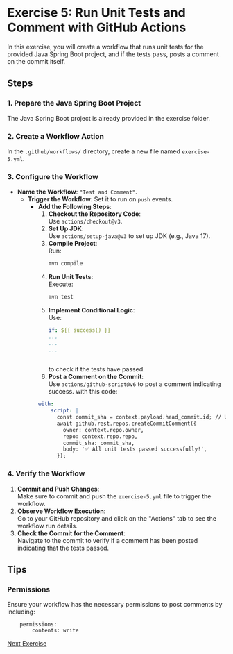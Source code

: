# Exercise 5: Run Unit Tests and Comment with GitHub Actions

In this exercise, you will create a workflow that runs unit tests for the provided Java Spring Boot project, and if the tests pass, posts a comment on the commit itself.

## Steps

### 1. Prepare the Java Spring Boot Project
The Java Spring Boot project is already provided in the exercise folder.

### 2. Create a Workflow Action
In the `.github/workflows/` directory, create a new file named `exercise-5.yml`.

### 3. Configure the Workflow
- **Name the Workflow**: `"Test and Comment"`.
  - **Trigger the Workflow**: Set it to run on `push` events.
    - **Add the Following Steps**:
        1. **Checkout the Repository Code**:  
           Use `actions/checkout@v3`.
        2. **Set Up JDK**:  
           Use `actions/setup-java@v3` to set up JDK (e.g., Java 17).
        3. **Compile Project**:  
           Run:
           ```bash
           mvn compile
           ```
        4. **Run Unit Tests**:  
           Execute:
           ```bash
           mvn test
           ```
        5. **Implement Conditional Logic**:  
           Use:
           ```yaml
           if: ${{ success() }}
           ...
           ...
           ...
       
           ```
           to check if the tests have passed.
        6. **Post a Comment on the Commit**:  
           Use `actions/github-script@v6` to post a comment indicating success.
           with this code:
        ```yaml
        with:
            script: |
              const commit_sha = context.payload.head_commit.id; // Use the correct commit SHA
              await github.rest.repos.createCommitComment({
                owner: context.repo.owner,
                repo: context.repo.repo,
                commit_sha: commit_sha,
                body: '✅ All unit tests passed successfully!',
              });

### 4. Verify the Workflow
1. **Commit and Push Changes**:  
   Make sure to commit and push the `exercise-5.yml` file to trigger the workflow.
2. **Observe Workflow Execution**:  
   Go to your GitHub repository and click on the "Actions" tab to see the workflow run details.
3. **Check the Commit for the Comment**:  
   Navigate to the commit to verify if a comment has been posted indicating that the tests passed.

## Tips

### Permissions
Ensure your workflow has the necessary permissions to post comments by including:
    
    
        permissions:
            contents: write

[Next Exercise](../exercise-6/README.md)